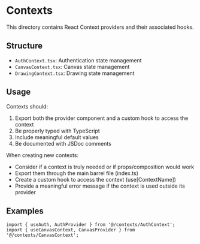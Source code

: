 
# Contexts

This directory contains React Context providers and their associated hooks.

## Structure

- `AuthContext.tsx`: Authentication state management
- `CanvasContext.tsx`: Canvas state management
- `DrawingContext.tsx`: Drawing state management

## Usage

Contexts should:
1. Export both the provider component and a custom hook to access the context
2. Be properly typed with TypeScript
3. Include meaningful default values
4. Be documented with JSDoc comments

When creating new contexts:
- Consider if a context is truly needed or if props/composition would work
- Export them through the main barrel file (index.ts)
- Create a custom hook to access the context (use[ContextName])
- Provide a meaningful error message if the context is used outside its provider

## Examples

```tsx
import { useAuth, AuthProvider } from '@/contexts/AuthContext';
import { useCanvasContext, CanvasProvider } from '@/contexts/CanvasContext';
```
